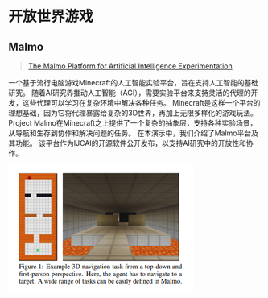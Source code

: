 # 开放世界游戏

## Malmo

> [ The Malmo Platform for Artificial Intelligence Experimentation](https://www.microsoft.com/en-us/research/wp-content/uploads/2016/07/johnson-malmo-platform-camera-ready.pdf)

一个基于流行电脑游戏Minecraft的人工智能实验平台，旨在支持人工智能的基础研究。 随着AI研究界推动人工智能（AGI），需要实验平台来支持灵活的代理的开发，这些代理可以学习在复杂环境中解决各种任务。 Minecraft是这样一个平台的理想基础，因为它将代理暴露给复杂的3D世界，再加上无限多样化的游戏玩法。 Project Malmo在Minecraft之上提供了一个复杂的抽象层，支持各种实验场景，从导航和生存到协作和解决问题的任务。 在本演示中，我们介绍了Malmo平台及其功能。 该平台作为IJCAI的开源软件公开发布，以支持AI研究中的开放性和协作。

![](../../.gitbook/assets/minecraft.png)

